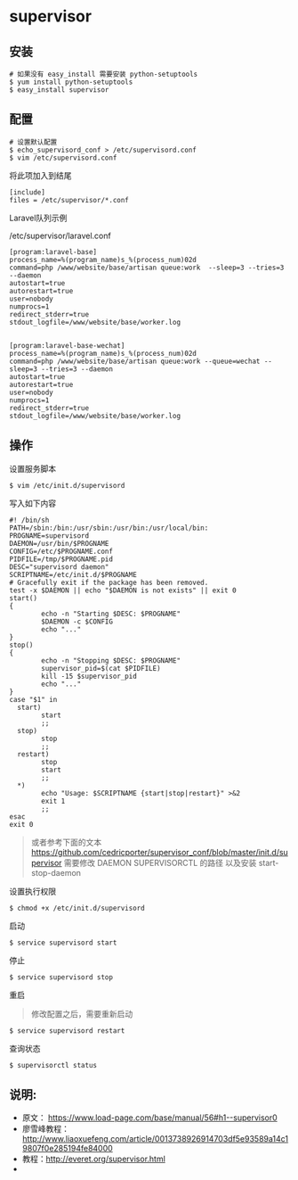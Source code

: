 # supervisor

## 安装

```
# 如果没有 easy_install 需要安装 python-setuptools
$ yum install python-setuptools
$ easy_install supervisor
```

## 配置

```
# 设置默认配置
$ echo_supervisord_conf > /etc/supervisord.conf
$ vim /etc/supervisord.conf
```

将此项加入到结尾

```
[include]
files = /etc/supervisor/*.conf
```

Laravel队列示例

/etc/supervisor/laravel.conf

```
[program:laravel-base]
process_name=%(program_name)s_%(process_num)02d
command=php /www/website/base/artisan queue:work  --sleep=3 --tries=3 --daemon
autostart=true
autorestart=true
user=nobody
numprocs=1
redirect_stderr=true
stdout_logfile=/www/website/base/worker.log


[program:laravel-base-wechat]
process_name=%(program_name)s_%(process_num)02d
command=php /www/website/base/artisan queue:work --queue=wechat --sleep=3 --tries=3 --daemon
autostart=true
autorestart=true
user=nobody
numprocs=1
redirect_stderr=true
stdout_logfile=/www/website/base/worker.log
```

## 操作

设置服务脚本

```
$ vim /etc/init.d/supervisord
```

写入如下内容

```
#! /bin/sh
PATH=/sbin:/bin:/usr/sbin:/usr/bin:/usr/local/bin:
PROGNAME=supervisord
DAEMON=/usr/bin/$PROGNAME
CONFIG=/etc/$PROGNAME.conf
PIDFILE=/tmp/$PROGNAME.pid
DESC="supervisord daemon"
SCRIPTNAME=/etc/init.d/$PROGNAME
# Gracefully exit if the package has been removed.
test -x $DAEMON || echo "$DAEMON is not exists" || exit 0
start()
{
        echo -n "Starting $DESC: $PROGNAME"
        $DAEMON -c $CONFIG
        echo "..."
}
stop()
{
        echo -n "Stopping $DESC: $PROGNAME"
        supervisor_pid=$(cat $PIDFILE)
        kill -15 $supervisor_pid
        echo "..."
}
case "$1" in
  start)
        start
        ;;
  stop)
        stop
        ;;
  restart)
        stop
        start
        ;;
  *)
        echo "Usage: $SCRIPTNAME {start|stop|restart}" >&2
        exit 1
        ;;
esac
exit 0
```

> 或者参考下面的文本
> https://github.com/cedricporter/supervisor_conf/blob/master/init.d/supervisor
> 需要修改 DAEMON SUPERVISORCTL 的路径
> 以及安装 start-stop-daemon

设置执行权限

```
$ chmod +x /etc/init.d/supervisord
```

启动

```
$ service supervisord start
```

停止

```
$ service supervisord stop
```

重启

> 修改配置之后，需要重新启动

```
$ service supervisord restart
```

查询状态

```
$ supervisorctl status
```

## 说明:

- 原文： https://www.load-page.com/base/manual/56#h1--supervisor0
- 廖雪峰教程：http://www.liaoxuefeng.com/article/0013738926914703df5e93589a14c19807f0e285194fe84000
- 教程：http://everet.org/supervisor.html
- 